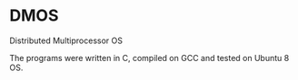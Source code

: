 # DMOS
Distributed Multiprocessor OS

The programs were written in C, compiled on GCC and tested on Ubuntu 8 OS.
